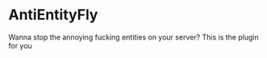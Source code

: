 # AntiEntityFly
Wanna stop the annoying fucking entities on your server? This is the plugin for you

